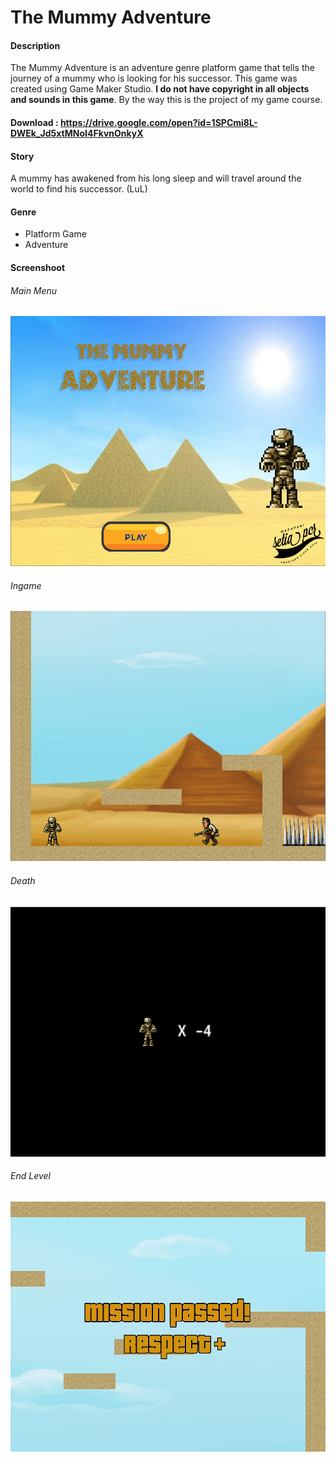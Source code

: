 # The Mummy Adventure

#### Description
The Mummy Adventure is an adventure genre platform game that tells the journey of a mummy who is looking for his successor. This game was created using Game Maker Studio. **I do not have copyright in all objects and sounds in this game**. By the way this is the project of my game course.

#### Download : https://drive.google.com/open?id=1SPCmi8L-DWEk_Jd5xtMNoI4FkvnOnkyX

#### Story
A mummy has awakened from his long sleep and will travel around the world to find his successor. (LuL)

#### Genre
- Platform Game
- Adventure

#### Screenshoot

###### Main Menu
<img src="https://github.com/Hulahula6661/Gamemaker_The-Mummy-Adventure/blob/master/screenshoot/The%20Mummy%20Adventure.png" width="600" height="400"></img>

###### Ingame
<img src="https://github.com/Hulahula6661/Gamemaker_The-Mummy-Adventure/blob/master/screenshoot/The%20Mummy%20Adventure_2.png" width="600" height="400"></img>

###### Death
<img src="https://github.com/Hulahula6661/Gamemaker_The-Mummy-Adventure/blob/master/screenshoot/The%20Mummy%20Adventure_3.png" width="600" height="400"></img>

###### End Level
<img src="https://github.com/Hulahula6661/Gamemaker_The-Mummy-Adventure/blob/master/screenshoot/The%20Mummy%20Adventure_4.png" width="600" height="400"></img>
